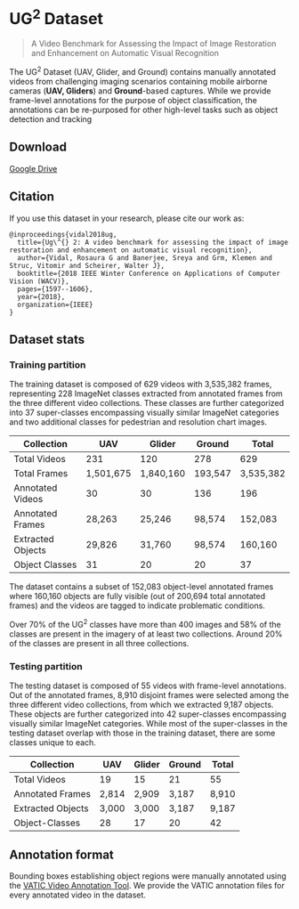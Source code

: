 # UG<sup>2</sup> Dataset
> A Video Benchmark for Assessing the Impact of Image Restoration and Enhancement on Automatic Visual Recognition

The UG<sup>2</sup> Dataset (UAV, Glider, and Ground) contains manually annotated videos from challenging imaging scenarios containing mobile airborne cameras (**UAV, Gliders**) and **Ground**-based captures. While we provide frame-level annotations for the purpose of object classification, the annotations can be re-purposed for other high-level tasks such as object detection and tracking

## Download

[Google Drive](https://goo.gl/AjA6En)

## Citation
If you use this dataset in your research, please cite our work as:

```
@inproceedings{vidal2018ug,
  title={Ug\^{} 2: A video benchmark for assessing the impact of image restoration and enhancement on automatic visual recognition},
  author={Vidal, Rosaura G and Banerjee, Sreya and Grm, Klemen and Struc, Vitomir and Scheirer, Walter J},
  booktitle={2018 IEEE Winter Conference on Applications of Computer Vision (WACV)},
  pages={1597--1606},
  year={2018},
  organization={IEEE}
}
```

## Dataset stats

### Training partition
The training dataset is composed of 629 videos with 3,535,382 frames, representing 228 ImageNet classes extracted from annotated frames from the three different video collections. These classes are further categorized into 37 super-classes encompassing visually similar ImageNet categories and two additional classes for pedestrian and resolution chart images. 


Collection | UAV | Glider | Ground | Total
---------- | --- | ------ | ------ | -----
Total Videos | 231 | 120 | 278 | 629
Total Frames | 1,501,675 | 1,840,160 | 193,547 | 3,535,382 
Annotated Videos | 30 | 30 | 136 | 196
Annotated Frames | 28,263 | 25,246 | 98,574 | 152,083 
Extracted Objects | 29,826 | 31,760 | 98,574 | 160,160
Object Classes | 31 | 20 | 20 | 37 

The dataset contains a subset of 152,083 object-level annotated frames where 160,160 objects are fully visible (out of 200,694 total annotated frames) and the videos are tagged to indicate problematic conditions.

Over 70% of the UG<sup>2</sup> classes have more than 400 images and 58% of the classes are present in the imagery of at least two collections. Around 20% of the classes are present in all three collections.  

### Testing partition

The testing dataset is composed of 55 videos with frame-level annotations. Out of the annotated frames, 8,910 disjoint frames were selected among the three different video collections, from which we extracted 9,187 objects. These objects are further categorized into 42 super-classes encompassing visually similar ImageNet categories. While most of the super-classes in the testing dataset overlap with those in the training dataset, there are some classes unique to each.

Collection | UAV | Glider | Ground | Total
---------- | --- | ------ | ------ | -----
Total Videos | 19 | 15 | 21 | 55 
Annotated Frames | 2,814 | 2,909 | 3,187 | 8,910  
Extracted Objects | 3,000 | 3,000 | 3,187 | 9,187
Object-Classes | 28 | 17 | 20 | 42

## Annotation format

Bounding boxes establishing object regions were manually annotated using the [VATIC Video Annotation Tool](https://github.com/cvondrick/vatic/tree/contrib). We provide the VATIC annotation files for every annotated video in the dataset.
